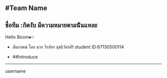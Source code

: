 #Team Name
---
ชื่อทีม :กิตงับ มีความหมายตามน้ันแหละ
---
Hello Boom♠️✨
- สัมภาษณ์ โดย นาย วีรภัทร สุขนิวัตรศิริ student ID:67130500114
  
- ##Introduce
---
username
